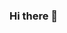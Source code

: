 ### Hi there 👋

<!--
**AhmedBnGamal1996/AhmedBnGamal1996** is a ✨ _special_ ✨ repository because its `README.md` (this file) appears on your GitHub profile.

Here are some ideas to get you started:

- 🔭 I’m currently working on TAQA GAS
- 🌱 I’m currently learning Data Base and Programing language ( Jave - CSS - HTML )
- 👯 I’m working GIS Analysis
